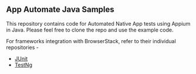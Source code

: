 App Automate Java Samples
---------------------

This repository contains code for Automated Native App tests using Appium in Java. Please feel free to clone the repo and use the example code.

For frameworks integration with BrowserStack, refer to their individual repositories -

- [JUnit](https://github.com/browserstack/junit-appium-app-browserstack)
- [TestNg](https://github.com/browserstack/testng-appium-app-browserstack)